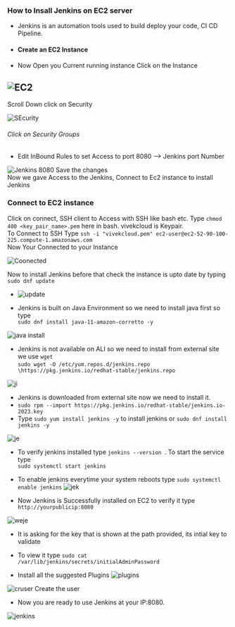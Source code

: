 ### How to Insall Jenkins on EC2 server
- Jenkins is an automation tools used to build deploy your code, CI CD Pipeline.
- #### Create an EC2 Instance
- Now Open you Current running instance Click on the Instance  

![EC2](Prep\Images\image.png)
---
Scroll Down click on Security   

![SEcurity](Prep\Images\image-1.png)
###### Click on  Security Groups
- Edit InBound Rules to set Access to port 8080 --> Jenkins port Number  

![Jenkins 8080](Prep\Images\image-2.png)
Save the changes  
Now we gave Access to the Jenkins, Connect to Ec2 instance to install Jenkins  
### Connect to EC2 instance 
Click on connect, SSH client to Access with SSH like bash etc. 
Type `chmod 400 <key_pair_name>.pem`  here in bash. vivekcloud is Keypair.  
To Connect to SSH Type  `ssh -i "vivekcloud.pem" ec2-user@ec2-52-90-100-225.compute-1.amazonaws.com`  
Now Your Connected to your Instance   

![Coonected](Prep\Images\image-3.png)

Now to install Jenkins before that check the instance is upto date by typing 
`sudo dnf update`  

- ![update](Prep\Images\image-4.png)  

- Jenkins is built on Java Environment so we need to install java first so type  
 `sudo dnf install java-11-amazon-corretto -y`  

 ![java install](Prep\Images\image-5.png)  

 - Jenkins is not available on ALI so we need to install from external site we use `wget`  
 `sudo wget -O /etc/yum.repos.d/jenkins.repo \https://pkg.jenkins.io/redhat-stable/jenkins.repo`  

 ![ji](Prep\Images\image-6.png)  

 - Jenkins is downloaded from external site now we need to install it.
 - `sudo rpm --import https://pkg.jenkins.io/redhat-stable/jenkins.io-2023.key`
 - Type `sudo yum install jenkins -y` to install jenkins or `sudo dnf install jenkins -y`  

 ![je](Prep\Images\image-7.png)   

 - To verify jenkins installed type `jenkins --version `. To start the service type  
  `sudo systemctl start jenkins`  
  - To enable jenkins everytime your system reboots type `sudo systemctl enable jenkins`
  ![jek](Prep\Images\image-8.png)

  - Now Jenkins is Successfully installed on EC2 to verify it type `http://yourpublicip:8080`  


  ![weje](Prep\Images\image-9.png)  


  - It is asking for the key that is shown at the path provided, its intial key to validate  
  - To view it type `sudo cat /var/lib/jenkins/secrets/initialAdminPassword`  

  - Install all the suggested Plugins ![plugins](Prep\Images\image-10.png)  


  ![cruser](Prep\Images\image-11.png) Create the user  

  - Now you are ready to use Jenkins at your IP:8080.  

  ![jenkins](Prep\Images\image-12.png)
